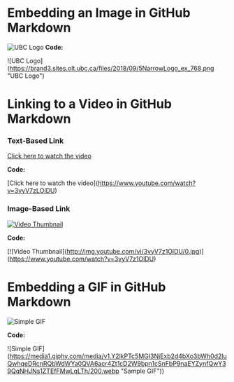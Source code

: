 # Embedding an Image in GitHub Markdown
![UBC Logo](https://brand3.sites.olt.ubc.ca/files/2018/09/5NarrowLogo_ex_768.png)
**Code:**

\!\[UBC Logo](https://brand3.sites.olt.ubc.ca/files/2018/09/5NarrowLogo_ex_768.png "UBC Logo")

# Linking to a Video in GitHub Markdown
### Text-Based Link
[Click here to watch the video](https://www.youtube.com/watch?v=3vyV7zLOIDU)

**Code:**

\[Click here to watch the video](https://www.youtube.com/watch?v=3vyV7zLOIDU)

### Image-Based Link
[![Video Thumbnail](https://i.ytimg.com/vi/3vyV7zLOIDU/maxresdefault.jpg)](https://www.youtube.com/watch?v=3vyV7zLOIDU)

**Code:**

\[!\[Video Thumbnail](http://img.youtube.com/vi/3vyV7z1OlDU/0.jpg)](https://www.youtube.com/watch?v=3vyV7z1OlDU)

# Embedding a GIF in GitHub Markdown
![Simple GIF](https://media1.giphy.com/media/v1.Y2lkPTc5MGI3NjExcTBvN3ZpZjY5eDJsc2V1eHFrdjZqYXlnNzR5bzBkenBzZW1haTY0cyZlcD12MV9pbnRlcm5hbF9naWZfYnlfaWQmY3Q9dHM/hVslZETnfFMuHFqLTH/giphy.gif "Sample GIF")

**Code:**

\!\[Simple GIF](https://media1.giphy.com/media/v1.Y2lkPTc5MGI3NjExb2d4bXo3bWh0d2luQwhqeDRcnRQbWdWYa0QVA6acr4Zt1cD2W9bpn1cSnFbP9naEYZynfQwY39QqNHJNs1ZTEfFMwLqLTh/200.webp "Sample GIF"))

